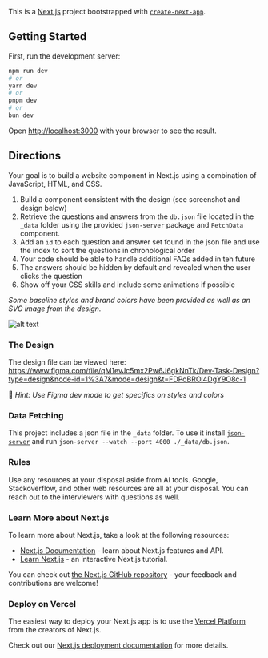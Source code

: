 This is a [Next.js](https://nextjs.org/) project bootstrapped with [`create-next-app`](https://github.com/vercel/next.js/tree/canary/packages/create-next-app).

## Getting Started

First, run the development server:

```bash
npm run dev
# or
yarn dev
# or
pnpm dev
# or
bun dev
```

Open [http://localhost:3000](http://localhost:3000) with your browser to see the result.

## Directions

Your goal is to build a website component in Next.js using a combination of JavaScript, HTML, and CSS.

1. Build a component consistent with the design (see screenshot and design below)
2. Retrieve the questions and answers from the `db.json` file located in the `_data` folder using the provided `json-server` package and `FetchData` component.
3. Add an `id` to each question and answer set found in the json file and use the index to sort the questions in chronological order
4. Your code should be able to handle additional FAQs added in teh future
5. The answers should be hidden by default and revealed when the user clicks the question
6. Show off your CSS skills and include some animations if possible

_Some baseline styles and brand colors have been provided as well as an SVG image from the design._

![alt text](https://github.com/pelago-marketing/fe-dev-task/blob/9d8daf5a6f5ff86f88c69ac3f2712bbaf1d06576/public/img-faq-design.png)

### The Design

The design file can be viewed here: https://www.figma.com/file/qM1evJc5mx2Pw6J6gkNnTk/Dev-Task-Design?type=design&node-id=1%3A7&mode=design&t=FDPoBROl4DgY9O8c-1

🤫 _Hint: Use Figma dev mode to get specifics on styles and colors_

### Data Fetching

This project includes a json file in the `_data` folder. To use it install [`json-server`](https://www.npmjs.com/package/json-server) and run `json-server --watch --port 4000 ./_data/db.json`.

### Rules

Use any resources at your disposal aside from AI tools. Google, Stackoverflow, and other web resources are all at your disposal. You can reach out to the interviewers with questions as well.

### Learn More about Next.js

To learn more about Next.js, take a look at the following resources:

- [Next.js Documentation](https://nextjs.org/docs) - learn about Next.js features and API.
- [Learn Next.js](https://nextjs.org/learn) - an interactive Next.js tutorial.

You can check out [the Next.js GitHub repository](https://github.com/vercel/next.js/) - your feedback and contributions are welcome!

### Deploy on Vercel

The easiest way to deploy your Next.js app is to use the [Vercel Platform](https://vercel.com/new?utm_medium=default-template&filter=next.js&utm_source=create-next-app&utm_campaign=create-next-app-readme) from the creators of Next.js.

Check out our [Next.js deployment documentation](https://nextjs.org/docs/deployment) for more details.
